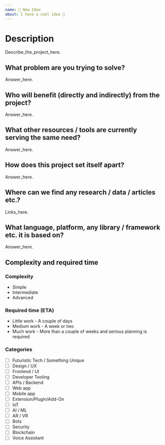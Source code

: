 ```yaml
---
name: 🚀 New Idea
about: I have a cool idea 👶
---
```


# Description

Describe_the_project_here.

## What problem are you trying to solve?

Answer_here.

## Who will benefit (directly and indirectly) from the project?

Answer_here.

## What other resources / tools are currently serving the same need?

Answer_here.

## How does this project set itself apart?

Answer_here.

## Where can we find any research / data / articles etc.?

Links_here.

## What language, platform, any library / framework etc. it is based on?

Answer_here.

## Complexity and required time

### Complexity

- Simple
- Intermediate
- Advanced

### Required time (ETA)

- Little work - A couple of days
- Medium work - A week or two
- Much work - More than a couple of weeks and serious planning is required

### Categories

- [ ] Futuristic Tech / Something Unique
- [ ] Design / UX
- [ ] Frontend / UI
- [ ] Developer Tooling
- [ ] APIs / Backend
- [ ] Web app
- [ ] Mobile app
- [ ] Extension/Plugin/Add-On
- [ ] IoT
- [ ] AI / ML
- [ ] AR / VR
- [ ] Bots
- [ ] Security
- [ ] Blockchain
- [ ] Voice Assistant
